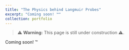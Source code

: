 ```yaml
---
title: "The Physics behind Langmuir Probes"
excerpt: "Coming soon! ™"
collection: portfolio
---
```


> ⚠ **Warning:** This page is still under construction ⚠.

Coming soon! ™
